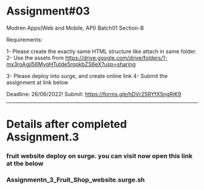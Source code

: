 # Assignment#03

 
Modren Apps(Web and Mobile, API) Batch01 Section-B

Requirements:

1- Please create the exactly same HTML structure like attach in same folder.
2- Use the assets from https://drive.google.com/drive/folders/1-mx3roAgjl56MyqHTutde5ropkbZS6eX?usp=sharing

3- Please deploy into surge, and create online link
4- Submit the assignment at link below


Deadline: 26/06/2022!
Submit: https://forms.gle/hDVr25RYfX5ngRjK9



-------------------------------------------------------------------------------------------------


# Details after completed Assignment.3 

### fruit website deploy on surge. you can visit now open this link at the  below
### Assignmentn_3_Fruit_Shop_website.surge.sh
